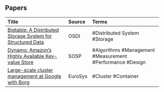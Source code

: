 ## Papers

| Title | Source | Terms |
|:--------|:--------|:--------|
|[Bigtable: A Distributed Storage System for Structured Data](https://static.googleusercontent.com/media/research.google.com/en//archive/bigtable-osdi06.pdf)|OSDI|#Distributed System #Storage |
|[Dynamo: Amazon’s Highly Available Key-value Store](https://www.allthingsdistributed.com/files/amazon-dynamo-sosp2007.pdf)|SOSP|#Algorithms #Management #Measurement #Performance #Design |
|[Large-scale cluster management at Google with Borg](https://pdos.csail.mit.edu/6.824/papers/borg.pdf)|EuroSys|#Cluster #Container |
